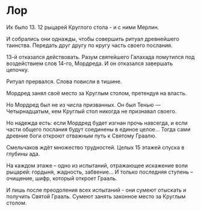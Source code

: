 # Лор

Их было 13. 12 рыцарей Круглого стола - и с ними Мерлин.

И собрались они однажды, чтобы совершить ритуал древнейшего таинства. Передать друг другу по кругу часть своего послания.

13-й отказался действовать. Разум святейшего Галахада помутился под воздействием слов 14-го, Мордреда. И он отказался завершать цепочку.

Ритуал прервался. Слова повисли в тишине.

Мордред занял своё место за Круглым столом, претендуя на власть.

Но Мордред был не из числа призванных. Он был Тенью — Четырнадцатым, кем Круглый стол никогда не признавал своего.

Но надежда есть: если Мордред будет изгнан прочь навсегда, и если части общего послания будут соединены в единое целое... Тогда сами древние боги откроют отважным путь к Святому Граалю.

Смельчаков ждёт множество трудностей. Целых 15 этажей спуска в глубины ада.

На каждом этаже – одно из испытаний, отражающее искажение воли рыцарей: гордыня, жадность, забвение… И только последняя ступень – очищение, шифр, который откроет Грааль.

И лишь после преодоления всех испытаний - они сумеют отыскать и получить Святой Грааль. Сумеют занять законное место за Круглым столом.
